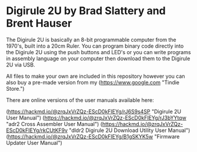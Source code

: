 # Digirule 2U by Brad Slattery and Brent Hauser

The Digirule 2U is basically an 8-bit programmable computer from the 1970's, built into a 20cm Ruler. You can program binary code directly into the Digirule 2U using the push buttons and LED's or you can write programs in assembly language on your computer then download them to the Digirule 2U via USB.

All files to make your own are included in this repository however you can also buy a pre-made version from my (https://www.google.com "Tindie Store.")

There are online versions of the user manuals available here:

(https://hackmd.io/@zrqJxVrZQz-EScD0kFIEYg/rJ6S9s4SP "Digirule 2U User Manual")
(https://hackmd.io/@zrqJxVrZQz-EScD0kFIEYg/rJ3bYYtqw "adr2 Cross Assembler User Manual")
(https://hackmd.io/@zrqJxVrZQz-EScD0kFIEYg/rkCUtKF9v "dldr2 Digirule 2U Download Utility User Manual")
(https://hackmd.io/@zrqJxVrZQz-EScD0kFIEYg/B1gSKYK5w "Firmware Updater User Manual")
